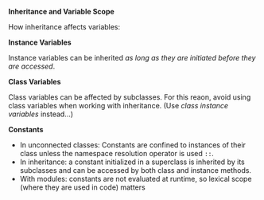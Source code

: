 **Inheritance and Variable Scope** 

How inheritance affects variables: 

**Instance Variables** 

Instance variables can be inherited *as long as they are initiated before they are accessed*. 

**Class Variables**

Class variables can be affected by subclasses. For this reaon, avoid using class variables when working with inheritance. (Use *class instance variables* instead...)

**Constants**

- In unconnected classes: Constants are confined to instances of their class unless the namespace resolution operator is used `::`. 
- In inheritance: a constant initialized in a superclass is inherited by its subclasses and can be accessed by both class and instance methods. 
- With modules: constants are not evaluated at runtime, so lexical scope (where they are used in code) matters